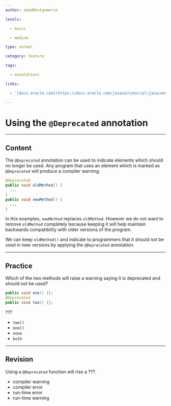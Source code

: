 ```yaml
---
author: adamMontgomerie

levels:

  - basic

  - medium

type: normal

category: feature

tags:

  - annotations

links:

  - '[docs.oracle.com](https://docs.oracle.com/javase/tutorial/java/annotations/predefined.html){website}'

---
```


# Using the `@Deprecated` annotation

---
## Content

The `@Deprecated` annotation can be used to indicate elements which should no longer be used. Any program that uses an element which is marked as `@Deprecated` will produce a compiler warning.
```java
@Deprecated
public void oldMethod() {
  ...
}
public void newMethod() {
  ...
}
```
In this examples, `newMethod` replaces `oldMethod`. However we do not want to remove `oldMethod` completely because keeping it will help maintain backwards compatibility with older versions of the program.

We can keep `oldMethod()` and indicate to programmers that it should not be used in new versions by applying the `@Deprecated` annotation.

---
## Practice

Which of the two methods will raise a warning saying it is deprecated and should not be used?
```java
public void one() {};
@Deprecated
public void two() {};
```

???


* `two()`
* `one()` 
* `none` 
* `both`

---
## Revision

Using a `@Deprecated` function will rise a ???.


* compiler warning
* compiler error
* run-time error
* run-time warning

 
